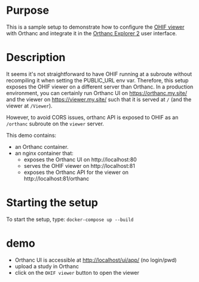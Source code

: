 # Purpose

This is a sample setup to demonstrate how to configure the [OHIF viewer](https://github.com/OHIF/Viewers/) with Orthanc
and integrate it in the [Orthanc Explorer 2](https://book.orthanc-server.com/plugins/orthanc-explorer-2.html) user interface.

# Description

It seems it's not straightforward to have OHIF running at a subroute without recompiling it when setting the PUBLIC_URL env var.
Therefore, this setup exposes the OHIF viewer on a different server than Orthanc.  In a production environment, you can 
certainly run Orthanc UI on https://orthanc.my.site/ and the viewer on https://viewer.my.site/ such that it is served at `/` (and the viewer at `/Viewer`).

However, to avoid CORS issues, orthanc API is exposed to OHIF as an `/orthanc` subroute on the `viewer` server.

This demo contains:

- an Orthanc container.
- an nginx container that:
  - exposes the Orthanc UI on http://localhost:80
  - serves the OHIF viewer on http://localhost:81
  - exposes the Orthanc API for the viewer on http://localhost:81/orthanc
  
# Starting the setup

To start the setup, type: `docker-compose up --build`

# demo

- Orthanc UI is accessible at [http://localhost/ui/app/](http://localhost/ui/app/) (no login/pwd)
- upload a study in Orthanc
- click on the `OHIF viewer` button to open the viewer



